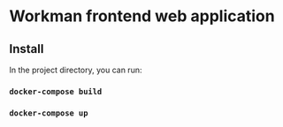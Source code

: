 # Workman frontend web application

## Install

In the project directory, you can run:

### `docker-compose build`


### `docker-compose up`
